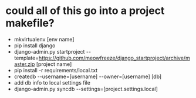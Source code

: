 # could all of this go into a project makefile?

- mkvirtualenv [env name]
- pip install django
- django-admin.py startproject --template=https://github.com/meowfreeze/django_startproject/archive/master.zip [project name]
- pip install -r requirements/local.txt
- createdb --username=[username] --owner=[username] [db]
- add db info to local settings file
- django-admin.py syncdb --settings=[project.settings.local]
